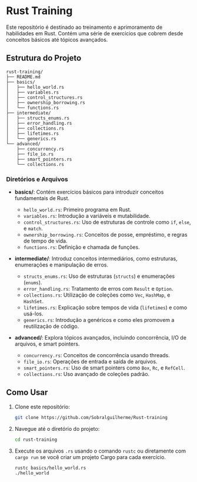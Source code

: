 # Rust Training

Este repositório é destinado ao treinamento e aprimoramento de habilidades em Rust. Contém uma série de exercícios que cobrem desde conceitos básicos até tópicos avançados.

## Estrutura do Projeto

```plaintext
rust-training/
├── README.md
├── basics/
│   ├── hello_world.rs
│   ├── variables.rs
│   ├── control_structures.rs
│   ├── ownership_borrowing.rs
│   └── functions.rs
├── intermediate/
│   ├── structs_enums.rs
│   ├── error_handling.rs
│   ├── collections.rs
│   ├── lifetimes.rs
│   └── generics.rs
└── advanced/
    ├── concurrency.rs
    ├── file_io.rs
    ├── smart_pointers.rs
    └── collections.rs
 ```

### Diretórios e Arquivos

- **basics/**: Contém exercícios básicos para introduzir conceitos fundamentais de Rust.
  - `hello_world.rs`: Primeiro programa em Rust.
  - `variables.rs`: Introdução a variáveis e mutabilidade.
  - `control_structures.rs`: Uso de estruturas de controle como `if`, `else`, e `match`.
  - `ownership_borrowing.rs`: Conceitos de posse, empréstimo, e regras de tempo de vida.
  - `functions.rs`: Definição e chamada de funções.

- **intermediate/**: Introduz conceitos intermediários, como estruturas, enumerações e manipulação de erros.
  - `structs_enums.rs`: Uso de estruturas (`structs`) e enumerações (`enums`).
  - `error_handling.rs`: Tratamento de erros com `Result` e `Option`.
  - `collections.rs`: Utilização de coleções como `Vec`, `HashMap`, e `HashSet`.
  - `lifetimes.rs`: Explicação sobre tempos de vida (`lifetimes`) e como usá-los.
  - `generics.rs`: Introdução a genéricos e como eles promovem a reutilização de código.

- **advanced/**: Explora tópicos avançados, incluindo concorrência, I/O de arquivos, e smart pointers.
  - `concurrency.rs`: Conceitos de concorrência usando threads.
  - `file_io.rs`: Operações de entrada e saída de arquivos.
  - `smart_pointers.rs`: Uso de smart pointers como `Box`, `Rc`, e `RefCell`.
  - `collections.rs`: Uso avançado de coleções padrão.

## Como Usar

1. Clone este repositório:

    ```bash
    git clone https://github.com/Sobralguilherme/Rust-training
    ```

2. Navegue até o diretório do projeto:

    ```bash
    cd rust-training
    ```

3. Execute os arquivos `.rs` usando o comando `rustc` ou diretamente com `cargo run` se você criar um projeto Cargo para cada exercício.

    ```bash
    rustc basics/hello_world.rs
    ./hello_world
    ```
